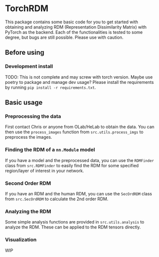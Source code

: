 # TorchRDM
This package contains some basic code for you to get started with obtaining and analyzing RDM (Representation Dissimilarity Matrix) with PyTorch as the backend. Each of the functionalities is tested to some degree, but bugs are still possible. Please use with caution.

## Before using
### Development install
TODO: This is not complete and may screw with torch version. Maybe use poetry to package and manage dev usage?
Please install the requirements by running `pip install -r requirements.txt`.

## Basic usage
### Preprocessing the data
First contact Chris or anyone from OLab/HeLab to obtain the data. You can then use the `process_images` function from `src.utils.process_imgs` to preprocess the images.

### Finding the RDM of a `nn.Module` model
If you have a model and the preprocessed data, you can use the `RDMFinder` class from `src.RDMFinder` to easily find the RDM for some specified region/layer of interest in your network.

### Second Order RDM
If you have an RDM and the human RDM, you can use the `SecOrdRDM` class from `src.SecOrdRDM` to calculate the 2nd order RDM.

### Analyzing the RDM
Some simple analysis functions are provided in `src.utils.analysis` to analyze the RDM. These can be applied to the RDM tensors directly.

### Visualization
WIP
